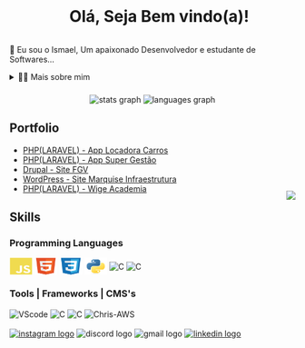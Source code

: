 <div id="user-content-toc">
  <ul align="center">
    <summary><h1 style="display: inline-block">Olá, Seja Bem vindo(a)!</h1></summary>
</div>


<!-- Presentation -->
<p>
   👋 Eu sou o Ismael, Um apaixonado  Desenvolvedor e estudante de Softwares...

<details>
  <summary>👨‍💻 Mais sobre mim</summary>

  - Atualmente trabalho com PHP, mas precisamente em seu framework, Laravel, na maioria das vezes junto a Vue.js, a alem disso também desenvolvo em Drupal, um CMS PHP baseado no framework symphony 

  - Ainda estou no começo da minha carreira como Progamador, mas pretendo um dia poder contrubuir com a comunidade, e poder trabalhar com machine learning. E no mais, sou Grato ao Senhor Jesus por tudo e todos
</details>

</p>


###
<!-- status -->
<div align="center">
  <img src="https://github-readme-stats.vercel.app/api?username=ismael-g5&hide_title=false&hide_rank=false&show_icons=true&include_all_commits=true&count_private=true&disable_animations=false&theme=merko&locale=en&hide_border=false" height="150" alt="stats graph"  />
  <img src="https://github-readme-stats.vercel.app/api/top-langs?username=ismael-g5&locale=en&hide_title=false&layout=compact&card_width=320&langs_count=5&theme=merko&hide_border=false" height="150" alt="languages graph"  />
</div>







<!-- Portfolio -->

## Portfolio
<img style="margin-top:80px;" align="right" height="150" src="https://i.imgflip.com/89kwfu.gif"  />

- [PHP(LARAVEL) - App Locadora Carros](https://github.com/Ismael-g5/app_locadora_carros)
- [PHP(LARAVEL) - App Super Gestão](https://github.com/Ismael-g5/App-Super-Gestao)
- [Drupal - Site FGV](https://fgv-ptr.avanz.com.br/)
- [WordPress - Site Marquise Infraestrutura](https://www.marquiseinfraestrutura.com.br/)
- [PHP(LARAVEL) - Wige Academia](https://phplaravel-970517-4024334.cloudwaysapps.com)


## Skills
<!-- Skills: Programming Languages -->
  <div style="flex-basis: 48%;">
    <h3>Programming Languages</h3>
    <img align="center" alt="Js" height="30" width="40" src="https://raw.githubusercontent.com/devicons/devicon/master/icons/javascript/javascript-plain.svg">
    <img align="center" alt="HTML" height="30" width="40" src="https://raw.githubusercontent.com/devicons/devicon/master/icons/html5/html5-original.svg">
    <img align="center" alt="CSS" height="30" width="40" src="https://raw.githubusercontent.com/devicons/devicon/master/icons/css3/css3-original.svg">
    <img align="center" alt="Python" height="30" width="40" src="https://raw.githubusercontent.com/devicons/devicon/master/icons/python/python-original.svg">
    <img align="center" alt="C" height="30" width="40" src="https://cdn.jsdelivr.net/gh/devicons/devicon/icons/php/php-original.svg">
    <img align="center" alt="C" height="30" width="40" src="https://cdn.jsdelivr.net/gh/devicons/devicon/icons/laravel/laravel-original.svg">




  </div>
  
  <!-- Skills: Tools | Frameworks | CMS`S -->
  <div style="flex-basis: 48%;">
    <h3>Tools | Frameworks | CMS's</h3>
    <img align="center" alt="VScode" height="30" width="40" src="https://cdn.jsdelivr.net/gh/devicons/devicon/icons/vscode/vscode-original.svg">
    <img align="center" alt="C" height="30" width="40" src="https://cdn.jsdelivr.net/gh/devicons/devicon/icons/wordpress/wordpress-original.svg">
    <img align="center" alt="C" height="30" width="40" src="https://cdn.jsdelivr.net/gh/devicons/devicon/icons/drupal/drupal-original.svg">
    <img align="center" alt="Chris-AWS" height="30" width="40" src="https://cdn.jsdelivr.net/gh/devicons/devicon/icons/git/git-original.svg">
  </div>
  
<br clear="both">

<div align="left">
  <a href="https://www.instagram.com/ismael__guedes__/"><img src="https://img.shields.io/static/v1?message=Instagram&logo=instagram&label=&color=E4405F&logoColor=white&labelColor=&style=for-the-badge" height="35" alt="instagram logo"  /></a>
  <img src="https://img.shields.io/static/v1?message=Discord&logo=discord&label=&color=7289DA&logoColor=white&labelColor=&style=for-the-badge" height="35" alt="discord logo"  />
  <img src="https://img.shields.io/static/v1?message=Gmail&logo=gmail&label=&color=D14836&logoColor=white&labelColor=&style=for-the-badge" height="35" alt="gmail logo"  />
  <a href="https://www.linkedin.com/in/ismael-guedes-da-silva-00b510226/" target='_blanck'><img src="https://img.shields.io/static/v1?message=LinkedIn&logo=linkedin&label=&color=0077B5&logoColor=white&labelColor=&style=for-the-badge" height="35" alt="linkedin logo"  /></a>


</div>

###

<br clear="both">

###
